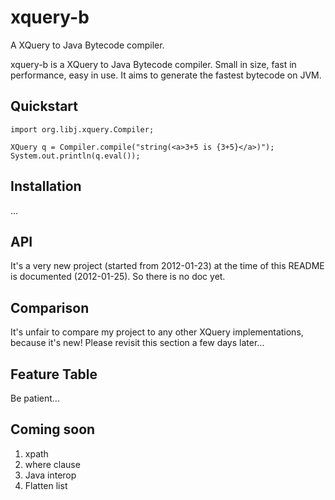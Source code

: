 xquery-b
=============
A XQuery to Java Bytecode compiler.

xquery-b is a XQuery to Java Bytecode compiler. Small in size, fast in performance, easy in use.
It aims to generate the fastest bytecode on JVM.

Quickstart
----------
	import org.libj.xquery.Compiler;

	XQuery q = Compiler.compile("string(<a>3+5 is {3+5}</a>)");
	System.out.println(q.eval());

Installation
------------
...

API
---
It's a very new project (started from 2012-01-23) at the time of this README is documented (2012-01-25). So there is no doc yet.


Comparison
----------
It's unfair to compare my project to any other XQuery implementations, because it's new! Please revisit this section a few days later...

Feature Table
------------
Be patient...

Coming soon
-----------
1. xpath
2. where clause
3. Java interop
4. Flatten list

